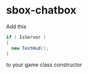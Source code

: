 # sbox-chatbox

Add this
```csharp
if ( IsServer )
{
  new TestHud();
}
```

to your game class constructor
